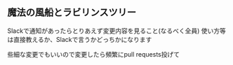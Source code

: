 ## 魔法の風船とラビリンスツリー

Slackで通知があったらとりあえず変更内容を見ること(なるべく全員)
使い方等は直接教えるか、Slackで言うかどっちかになります


些細な変更でもいいので変更したら頻繁にpull requests投げて

